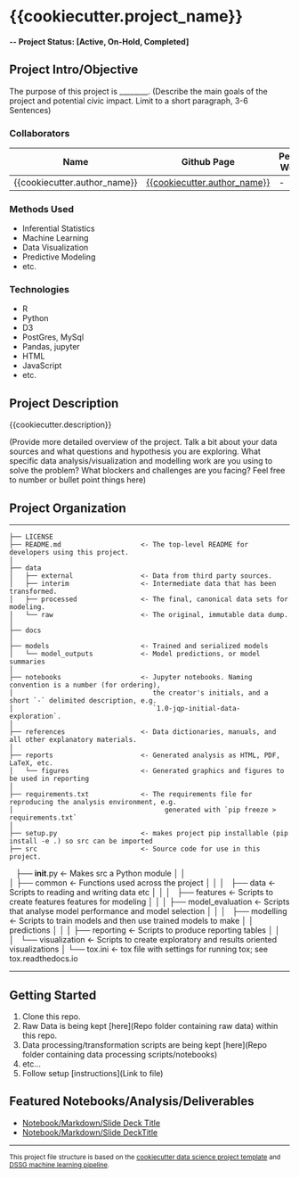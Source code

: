{{cookiecutter.project_name}}
==============================
#### -- Project Status: [Active, On-Hold, Completed]

## Project Intro/Objective
The purpose of this project is ________. (Describe the main goals of the project and potential civic impact. Limit to a short paragraph, 3-6 Sentences)

### Collaborators
|Name                      |  Github Page      |  Personal Website  |
|--------------------------|-------------------|--------------------|
|{{cookiecutter.author_name}} | [{{cookiecutter.author_name}}](https://github.com/{{cookiecutter.author_name}})| - |

### Methods Used
* Inferential Statistics
* Machine Learning
* Data Visualization
* Predictive Modeling
* etc.

### Technologies
* R
* Python
* D3
* PostGres, MySql
* Pandas, jupyter
* HTML
* JavaScript
* etc.

## Project Description
{{cookiecutter.description}}

(Provide more detailed overview of the project.  Talk a bit about your data sources and what questions and hypothesis you are exploring. What specific data analysis/visualization and modelling work are you using to solve the problem? What blockers and challenges are you facing?  Feel free to number or bullet point things here)

## Project Organization
------------

    ├── LICENSE
    ├── README.md                    <- The top-level README for developers using this project.
    │   
    ├── data
    │   ├── external                 <- Data from third party sources.
    │   ├── interim                  <- Intermediate data that has been transformed.
    │   ├── processed                <- The final, canonical data sets for modeling.
    │   └── raw                      <- The original, immutable data dump.
    │
    ├── docs               
    │
    ├── models                       <- Trained and serialized models
    │   └── model_outputs            <- Model predictions, or model summaries
    │
    ├── notebooks                    <- Jupyter notebooks. Naming convention is a number (for ordering),
    │                                   the creator's initials, and a short `-` delimited description, e.g.
    │                                   `1.0-jqp-initial-data-exploration`.
    │
    ├── references                   <- Data dictionaries, manuals, and all other explanatory materials.
    │
    ├── reports                      <- Generated analysis as HTML, PDF, LaTeX, etc.
    │   └── figures                  <- Generated graphics and figures to be used in reporting
    │
    ├── requirements.txt             <- The requirements file for reproducing the analysis environment, e.g.
    │                                      generated with `pip freeze > requirements.txt`
    │
    ├── setup.py                     <- makes project pip installable (pip install -e .) so src can be imported
    ├── src                          <- Source code for use in this project.
    ├── __init__.py                  <- Makes src a Python module
    │   │   
    │   ├── common                   <-  Functions used across the project
    │   │
    │   ├── data                     <- Scripts to reading and writing data etc
    │   │
    │   ├── features                 <- Scripts to create features features for modeling
    │   │
    │   ├── model_evaluation         <- Scripts that analyse model performance and model selection
    │   │
    │   ├── modelling                <- Scripts to train models and then use trained models to make
    │   │                                  predictions
    │   │
    │   ├── reporting                <- Scripts to produce reporting tables
    │   │
    │   └── visualization            <- Scripts to create exploratory and results oriented visualizations
    │
    └── tox.ini                      <- tox file with settings for running tox; see tox.readthedocs.io


--------

## Getting Started

1. Clone this repo.
2. Raw Data is being kept [here](Repo folder containing raw data) within this repo.
3. Data processing/transformation scripts are being kept [here](Repo folder containing data processing scripts/notebooks)
4. etc...
5. Follow setup [instructions](Link to file)

## Featured Notebooks/Analysis/Deliverables
* [Notebook/Markdown/Slide Deck Title](#)
* [Notebook/Markdown/Slide DeckTitle](#)

---
<p><small>This project file structure is based on the <a target="_blank" href="https://drivendata.github.io/cookiecutter-data-science/">cookiecutter data science project template</a> and <a target="_blank" href="https://github.com/dssg/hitchhikers-guide/tree/master/sources/curriculum/0_before_you_start/pipelines-and-project-workflow">DSSG machine learning pipeline</a>.</small></p>